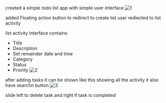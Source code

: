 created a simple todo list app with simple user interface
![1](https://github.com/lokeshchintha/TodoApp/assets/84376848/cb057379-5c05-491d-aadb-78f010cf1dc3)

added Floating action button to redirect to create list
user rediected to list activity

list activity interface contains
- Title
- Description
- Set remainder date and time
- Category
- Status
- Priority
![2](https://github.com/lokeshchintha/TodoApp/assets/84376848/829af2f0-410e-450c-bcc4-98a591c18795)



after adding tasks it can be shown like this
showing all the activity
it also have searchn button
![3](https://github.com/lokeshchintha/TodoApp/assets/84376848/5dc77f0f-13a6-4874-8506-36c552d02e1e)


slide left to delete task and right if task is completed 

